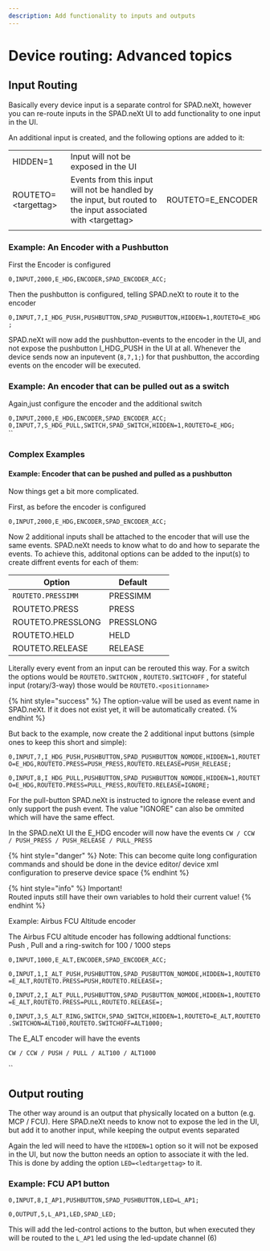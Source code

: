 ```yaml
---
description: Add functionality to inputs and outputs
---
```


# Device routing: Advanced topics

## Input Routing

Basically every device input is a separate control for SPAD.neXt, however you can re-route inputs in the SPAD.neXt UI to add functionality to one input in the UI.

An additional input is created, and the following options are added to it:

|                      |                                                                                                               |                    |
| -------------------- | ------------------------------------------------------------------------------------------------------------- | ------------------ |
| HIDDEN=1             | Input will not be exposed in the UI                                                                           |                    |
| ROUTETO=\<targettag> | Events from this input will not be handled by the input, but routed to the input associated with \<targettag> | ROUTETO=E\_ENCODER |
|                      |                                                                                                               |                    |

### Example: An Encoder with a Pushbutton

First the Encoder is configured

`0,INPUT,2000,E_HDG,ENCODER,SPAD_ENCODER_ACC;`

Then the pushbutton is configured, telling SPAD.neXt to route it to the encoder

`0,INPUT,7,I_HDG_PUSH,PUSHBUTTON,SPAD_PUSHBUTTON,HIDDEN=1,ROUTETO=E_HDG;`

SPAD.neXt will now add the pushbutton-events to the encoder in the UI, and not expose the pushbutton I\_HDG\_PUSH in the UI at all. Whenever the device sends now an inputevent (`8,7,1;`) for that pushbutton, the according events on the encoder will be executed.

### Example: An encoder that can be pulled out as a switch

Again,just configure the encoder and the additional switch

`0,INPUT,2000,E_HDG,ENCODER,SPAD_ENCODER_ACC;`\
`0,INPUT,7,S_HDG_PULL,SWITCH,SPAD_SWITCH,HIDDEN=1,ROUTETO=E_HDG;`\
``

### Complex Examples

#### Example: Encoder that can be pushed and pulled as a pushbutton&#x20;

Now things get a bit more complicated.

First, as before the encoder is configured

`0,INPUT,2000,E_HDG,ENCODER,SPAD_ENCODER_ACC;`

Now 2 additional inputs shall be attached to the encoder that will use the same events. SPAD.neXt needs to know what to do and how to separate the events. To achieve this, additonal options can be added to the input(s) to create diffrent events for each of them:

| Option             | Default   |   |
| ------------------ | --------- | - |
| `ROUTETO.PRESSIMM` | PRESSIMM  |   |
| ROUTETO.PRESS      | PRESS     |   |
| ROUTETO.PRESSLONG  | PRESSLONG |   |
| ROUTETO.HELD       | HELD      |   |
| ROUTETO.RELEASE    | RELEASE   |   |

Literally every event from an input can be rerouted this way. For a switch the options would be `ROUTETO.SWITCHON` , `ROUTETO.SWITCHOFF` , for stateful input (rotary/3-way) those would be `ROUTETO.<positionname>`

{% hint style="success" %}
The option-value will be used as event name in SPAD.neXt. If it does not exist yet, it will be automatically created.
{% endhint %}

But back to the example, now create the 2 additional input buttons  (simple ones to keep this short and simple):

`0,INPUT,7,I_HDG_PUSH,PUSHBUTTON,SPAD_PUSHBUTTON_NOMODE,HIDDEN=1,ROUTETO=E_HDG,ROUTETO.PRESS=PUSH_PRESS,ROUTETO.RELEASE=PUSH_RELEASE;`

`0,INPUT,8,I_HDG_PULL,PUSHBUTTON,SPAD_PUSHBUTTON_NOMODE,HIDDEN=1,ROUTETO=E_HDG,ROUTETO.PRESS=PULL_PRESS,ROUTETO.RELEASE=IGNORE;`

For the pull-button SPAD.neXt is instructed to ignore the release event and only support the push event. The value "IGNORE" can also be ommited which will have the same effect.

In the SPAD.neXt UI the E\_HDG encoder will now have the events `CW / CCW / PUSH_PRESS / PUSH_RELEASE / PULL_PRESS`

{% hint style="danger" %}
Note: This can become quite long configuration commands and should be done in the device editor/ device xml configuration to preserve device space
{% endhint %}

{% hint style="info" %}
Important!\
Routed inputs still have their own variables to hold their current value!
{% endhint %}

Example: Airbus FCU Altitude encoder

The Airbus FCU altitude encoder has following addtional functions:\
Push , Pull and a ring-switch for 100 / 1000 steps

`0,INPUT,1000,E_ALT,ENCODER,SPAD_ENCODER_ACC;`

`0,INPUT,1,I_ALT_PUSH,PUSHBUTTON,SPAD_PUSBUTTON_NOMODE,HIDDEN=1,ROUTETO=E_ALT,ROUTETO.PRESS=PUSH,ROUTETO.RELEASE=;`

`0,INPUT,2,I_ALT_PULL,PUSHBUTTON,SPAD_PUSBUTTON_NOMODE,HIDDEN=1,ROUTETO=E_ALT,ROUTETO.PRESS=PULL,ROUTETO.RELEASE=;`

`0,INPUT,3,S_ALT_RING,SWITCH,SPAD_SWITCH,HIDDEN=1,ROUTETO=E_ALT,ROUTETO.SWITCHON=ALT100,ROUTETO.SWITCHOFF=ALT1000;`

The E\_ALT encoder will have the events

`CW / CCW / PUSH / PULL / ALT100 / ALT1000`

``

## Output routing

The other way around is an output that physically located on a button (e.g. MCP / FCU). Here SPAD.neXt needs to know not to expose the led in the UI, but add it to another input, while keeping the output events separated

Again the led will need to have the `HIDDEN=1` option so it will not be exposed in the UI, but now the button needs an option to associate it with the led. This is done by adding the option `LED=<ledtargettag>` to it.

### Example: FCU AP1 button

`0,INPUT,8,I_AP1,PUSHBUTTON,SPAD_PUSHBUTTON,LED=L_AP1;`

`0,OUTPUT,5,L_AP1,LED,SPAD_LED;`

This will add the led-control actions to the button, but when executed they will be routed to the `L_AP1` led using the led-update channel (6)

